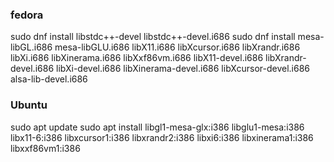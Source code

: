 ### fedora
sudo dnf install libstdc++-devel libstdc++-devel.i686
sudo dnf install mesa-libGL.i686 mesa-libGLU.i686 libX11.i686 libXcursor.i686 libXrandr.i686 libXi.i686 libXinerama.i686 libXxf86vm.i686 libX11-devel.i686 libXrandr-devel.i686 libXi-devel.i686 libXinerama-devel.i686 libXcursor-devel.i686 alsa-lib-devel.i686

### Ubuntu
sudo apt update
sudo apt install libgl1-mesa-glx:i386 libglu1-mesa:i386 libx11-6:i386 libxcursor1:i386 libxrandr2:i386 libxi6:i386 libxinerama1:i386 libxxf86vm1:i386